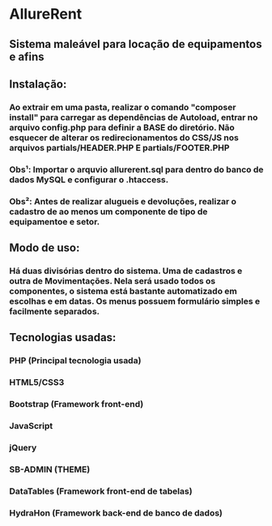 # AllureRent
## Sistema maleável para locação de equipamentos e afins

## Instalação:
### Ao extrair em uma pasta, realizar o comando "composer install" para carregar as dependências de Autoload, entrar no arquivo config.php para definir a BASE do diretório. Não esquecer de alterar os redirecionamentos do CSS/JS nos arquivos partials/HEADER.PHP E partials/FOOTER.PHP
### Obs¹: Importar o arquvio allurerent.sql para dentro do banco de dados MySQL e configurar o .htaccess.
### Obs²:  Antes de realizar alugueis e devoluções, realizar o cadastro de ao menos um componente de tipo de equipamentoe e setor.

## Modo de uso:
### Há duas divisórias dentro do sistema. Uma de cadastros e outra de Movimentações. Nela será usado todos os componentes, o sistema está bastante automatizado em escolhas e em datas. Os menus possuem formulário simples e facilmente separados.

## Tecnologias usadas:
### PHP (Principal tecnologia usada)
### HTML5/CSS3
### Bootstrap (Framework front-end)
### JavaScript
### jQuery
### SB-ADMIN (THEME)
### DataTables (Framework front-end de tabelas)
### HydraHon (Framework back-end de banco de dados)
